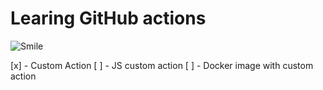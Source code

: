 # Learing GitHub actions 

![Smile](https://github.com/Bigismall/learing-gha/actions/workflows/smile.yml/badge.svg)

[x] - Custom Action
[ ] - JS custom action
[ ] - Docker image with custom action